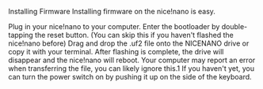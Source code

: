 Installing Firmware
Installing firmware on the nice!nano is easy.

Plug in your nice!nano to your computer.
Enter the bootloader by double-tapping the reset button.
(You can skip this if you haven't flashed the nice!nano before)
Drag and drop the .uf2 file onto the NICENANO drive or copy it with your terminal.
After flashing is complete, the drive will disappear and the nice!nano will reboot.
Your computer may report an error when transferring the file, you can likely ignore this.1
If you haven't yet, you can turn the power switch on by pushing it up on the side of the keyboard.
